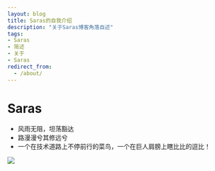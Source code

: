 ```yaml
---
layout: blog
title: Saras的自我介绍
description: "关于Saras博客角落自述"
tags: 
- Saras
- 简述
- 关于
- Saras
redirect_from:
  - /about/
---
```


# Saras

* 风雨无阻，坦荡豁达
* 路漫漫兮其修远兮
* 一个在技术道路上不停前行的菜鸟，一个在巨人肩膀上瞎比比的逗比！

![](https://avatars.githubusercontent.com/SarasXu)




 

